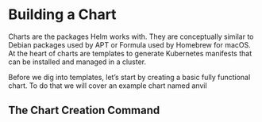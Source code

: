 # Building a Chart

Charts are the packages Helm works with. They are conceptually similar to Debian packages used by APT or Formula used by Homebrew for macOS. At the heart of charts are templates to generate Kubernetes manifests that can be installed and managed in a cluster.

Before we dig into templates, let’s start by creating a basic fully functional chart. To do that we will cover an example chart named anvil

## The Chart Creation Command

